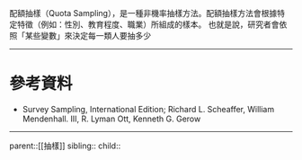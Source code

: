配額抽樣（Quota Sampling），是一種非機率抽樣方法。配額抽樣方法會根據特定特徵（例如：性別、教育程度、職業）所組成的樣本。
也就是說，研究者會依照「某些變數」來決定每一類人要抽多少
- - -
# 參考資料
- Survey Sampling, International Edition; Richard L. Scheaffer, William Mendenhall. III, R. Lyman Ott, Kenneth G. Gerow
- - -
parent::[[抽樣]]
sibling::
child::